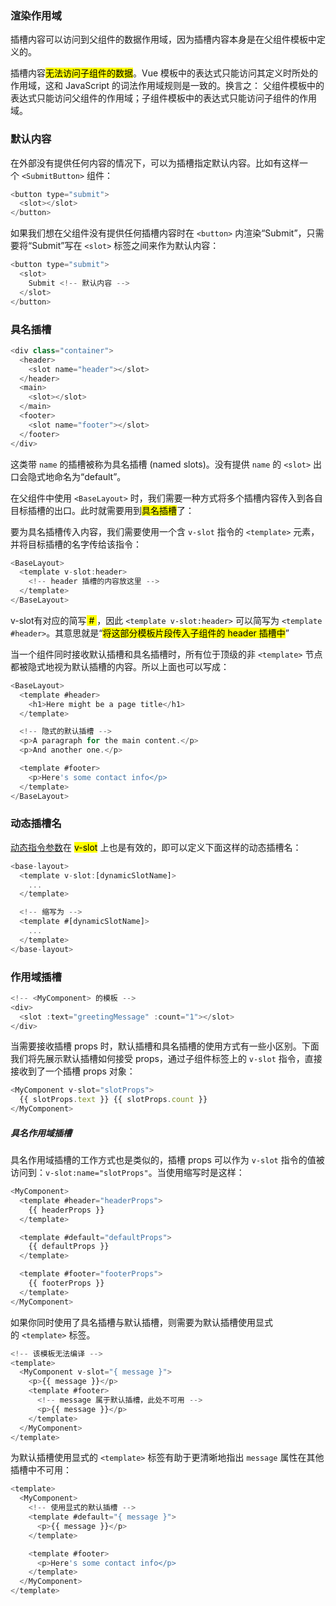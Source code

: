 ### 渲染作用域

插槽内容可以访问到父组件的数据作用域，因为插槽内容本身是在父组件模板中定义的。

插槽内容<mark class="hltr-yellow">无法访问子组件的数据</mark>。Vue 模板中的表达式只能访问其定义时所处的作用域，这和 JavaScript 的词法作用域规则是一致的。换言之：
父组件模板中的表达式只能访问父组件的作用域；子组件模板中的表达式只能访问子组件的作用域。

### 默认内容

在外部没有提供任何内容的情况下，可以为插槽指定默认内容。比如有这样一个 `<SubmitButton>` 组件：

```js
<button type="submit">
  <slot></slot>
</button>
```

如果我们想在父组件没有提供任何插槽内容时在 `<button>` 内渲染“Submit”，只需要将“Submit”写在 `<slot>` 标签之间来作为默认内容：
```js
<button type="submit">
  <slot>
    Submit <!-- 默认内容 -->
  </slot>
</button>
```

### 具名插槽

```js
<div class="container">
  <header>
    <slot name="header"></slot>
  </header>
  <main>
    <slot></slot>
  </main>
  <footer>
    <slot name="footer"></slot>
  </footer>
</div>
```

这类带 `name` 的插槽被称为具名插槽 (named slots)。没有提供 `name` 的 `<slot>` 出口会隐式地命名为“default”。

在父组件中使用 `<BaseLayout>` 时，我们需要一种方式将多个插槽内容传入到各自目标插槽的出口。此时就需要用到<mark class="hltr-cyan">具名插槽</mark>了：

要为具名插槽传入内容，我们需要使用一个含 `v-slot` 指令的 `<template>` 元素，并将目标插槽的名字传给该指令：
```js
<BaseLayout>
  <template v-slot:header>
    <!-- header 插槽的内容放这里 -->
  </template>
</BaseLayout>
```

v-slot有对应的简写<mark class="hltr-cyan"> # </mark>，因此 `<template v-slot:header>` 可以简写为 `<template #header>`。其意思就是“<mark class="hltr-yellow">将这部分模板片段传入子组件的 header 插槽中</mark>”


当一个组件同时接收默认插槽和具名插槽时，所有位于顶级的非 `<template>` 节点都被隐式地视为默认插槽的内容。所以上面也可以写成：

```js
<BaseLayout>
  <template #header>
    <h1>Here might be a page title</h1>
  </template>

  <!-- 隐式的默认插槽 -->
  <p>A paragraph for the main content.</p>
  <p>And another one.</p>

  <template #footer>
    <p>Here's some contact info</p>
  </template>
</BaseLayout>
```

### 动态插槽名

[动态指令参数](https://cn.vuejs.org/guide/essentials/template-syntax.html#dynamic-arguments)在 <mark class="hltr-green">v-slot</mark> 上也是有效的，即可以定义下面这样的动态插槽名：

```js
<base-layout>
  <template v-slot:[dynamicSlotName]>
    ...
  </template>

  <!-- 缩写为 -->
  <template #[dynamicSlotName]>
    ...
  </template>
</base-layout>
```

### 作用域插槽
```js
<!-- <MyComponent> 的模板 -->
<div>
  <slot :text="greetingMessage" :count="1"></slot>
</div>
```

当需要接收插槽 props 时，默认插槽和具名插槽的使用方式有一些小区别。下面我们将先展示默认插槽如何接受 props，通过子组件标签上的 `v-slot` 指令，直接接收到了一个插槽 props 对象：

```js
<MyComponent v-slot="slotProps">
  {{ slotProps.text }} {{ slotProps.count }}
</MyComponent>
```

##### 具名作用域插槽
具名作用域插槽的工作方式也是类似的，插槽 props 可以作为 `v-slot` 指令的值被访问到：`v-slot:name="slotProps"`。当使用缩写时是这样：

```js
<MyComponent>
  <template #header="headerProps">
    {{ headerProps }}
  </template>

  <template #default="defaultProps">
    {{ defaultProps }}
  </template>

  <template #footer="footerProps">
    {{ footerProps }}
  </template>
</MyComponent>
```

如果你同时使用了具名插槽与默认插槽，则需要为默认插槽使用显式的 `<template>` 标签。
```js
<!-- 该模板无法编译 -->
<template>
  <MyComponent v-slot="{ message }">
    <p>{{ message }}</p>
    <template #footer>
      <!-- message 属于默认插槽，此处不可用 -->
      <p>{{ message }}</p>
    </template>
  </MyComponent>
</template>
```

为默认插槽使用显式的 `<template>` 标签有助于更清晰地指出 `message` 属性在其他插槽中不可用：
```js
<template>
  <MyComponent>
    <!-- 使用显式的默认插槽 -->
    <template #default="{ message }">
      <p>{{ message }}</p>
    </template>

    <template #footer>
      <p>Here's some contact info</p>
    </template>
  </MyComponent>
</template>
```
